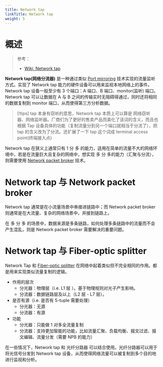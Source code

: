 ```yaml
---
title: Network tap
linkTitle: Network tap
weight: 5
---
```


# 概述

> 参考：
>
> - [Wiki, Network tap](https://en.wikipedia.org/wiki/Network_tap)

**Network tap(网络分流器)** 是一种通过类似 [Port mirroring](/docs/7.信息安全/Network%20analysis/Port%20mirroring.md) 技术实现的流量监听方式。实现了 Network tap 能力的硬件设备可以用来监视本地网络上的事件。Network tap 设备一般至少有 3 个端口：A 端口、B 端口、monitor(监听) 端口。Network tap 可以让数据在 A 与 B 之间的传输实时无阻碍得通过，同时还将相同的数据复制到 monitor 端口，从而使得第三方分析数据。

> [!tips]
> tap 本身有窃听的意思，Network tap 本质上可以算是 网络窃听器、网络监听器。厂商们为了更好的售卖产品而美化了该词的含义，而且也根据 Tap 设备具体的功能（复制流量分到另一个端口就相当于分流了），把 tap 的含义改为了分流。还扩展了一下 tap 这个词成 terminal access point(终端接入点)

Network tap 在狭义上通常只有 1 分 多 的能力，适用在简单的流量不大的网络环境中，若是在流量巨大且复杂的网络中，想实现 多 分 多的能力（汇聚与分流），则需要使用 [Network packet broker](/docs/7.信息安全/Network%20analysis/Network%20packet%20broker.md) 技术。

# Network tap 与 Network packet broker

Network tap 通常是在小流量场景中串接进链路中；而 Network packet broker 则通常是在大流量、复杂的网络场景中，并接到链路上。

在 多 分 多 的场景中，数据来源是多条链路，如何处理多条链路中的流量而不会产生混乱，则是 Network packet broker 需要解决的重要问题。

# Network tap 与 Fiber-optic splitter

Network Tap 和 [Fiber-optic splitter](/docs/4.数据通信/Networking%20device/Fiber-optic%20splitter.md) 在网络中起着类似但不完全相同的作用。都是用来实现类似流量复制的逻辑。

- 作用的层次
  - 分光器：物理层（i.e. L1 层  ）。基于物理规则对光子产生影响。
  - 分流器：数据链路层及以上（L2 层  - L7 层）。
- 是否有源（i.e. 是否有 5-tuple 需要处理）
  - 分光器：无源
  - 分流器：有源
- 功能
  - 分光器：只能做 1 对多全流量复制
  - 分流器：支持更加智能的功能，比如流量汇聚、负载均衡、报文过滤、报文编辑、流量分发（需要 NPB 的能力）

在一些情况下，Network tap 和 光纤分路器 可以结合使用。光纤分路器可以用于将光信号分发到 Network tap 设备，从而使得网络流量可以被复制到多个目的地进行监视和分析。

